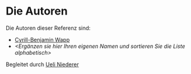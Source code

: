 # Die Autoren

Die Autoren dieser Referenz sind:

* [Cyrill-Benjamin Wapp](wacy.md)
* *<Ergänzen sie hier Ihren eigenen Namen und sortieren Sie die Liste alphabetisch>*

Begleitet durch [Ueli Niederer](niue.md)
